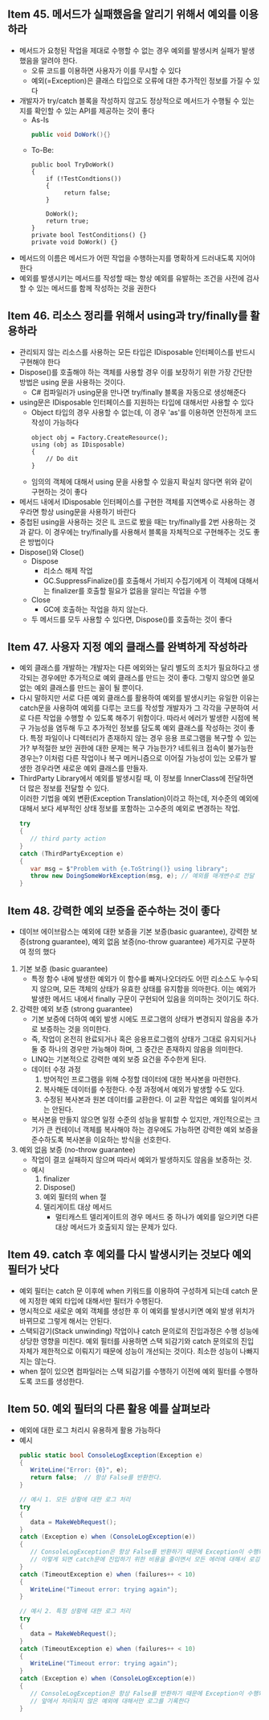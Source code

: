 ## Item 45. 메서드가 실패했음을 알리기 위해서 예외를 이용하라
- 메서드가 요청된 작업을 제대로 수행할 수 없는 경우 예외를 발생시켜 실패가 발생했음을 알려야 한다. 
   - 오류 코드를 이용하면 사용자가 이를 무시할 수 있다 
   - 예외(=Exception)은 클래스 타입으로 오류에 대한 추가적인 정보를 가질 수 있다
- 개발자가 try/catch 블록을 작성하지 않고도 정상적으로 메서드가 수행될 수 있는지를 확인할 수 있는 API를 제공하는 것이 좋다
    - As-Is
        ```C#
        public void DoWork(){}
    - To-Be:
       ```CSharp
       public bool TryDoWork()
       {
           if (!TestCondtions())
           {
                return false;
           }

           DoWork();
           return true;
       }
       private bool TestConditions() {}
       private void DoWork() {}

- 메서드의 이름은 메서드가 어떤 작업을 수행하는지를 명확하게 드러내도록 지어야 한다
- 예외를 발생시키는 메서드를 작성할 때는 항상 예외를 유발하는 조건을 사전에 검사할 수 있는 메서드를 함께 작성하는 것을 권한다

## Item 46. 리소스 정리를 위해서 using과 try/finally를 활용하라
- 관리되지 않는 리소스를 사용하는 모든 타입은 IDisposable 인터페이스를 반드시 구현해야 한다
- Dispose()를 호출해야 하는 객체를 사용할 경우 이를 보장하기 위한 가장 간단한 방법은 using 문을 사용하는 것이다. 
   - C# 컴파일러가 using문을 만나면 try/finally 블록을 자동으로 생성해준다
- using문은 IDisposable 인터페이스를 지원하는 타입에 대해서만 사용할 수 있다
   - Object 타입의 경우 사용할 수 없는데, 이 경우 'as'를 이용하면 안전하게 코드 작성이 가능하다
      ```Csharp
      object obj = Factory.CreateResource();
      using (obj as IDisposable)
      {
          // Do dit
      }
    - 임의의 객체에 대해서 using 문을 사용할 수 있을지 확실치 않다면 위와 같이 구현하는 것이 좋다
- 메서드 내에서 IDisposable 인터페이스를 구현한 객체를 지연벽수로 사용하는 경우라면 항상 using문을 사용하기 바란다
- 중첩된 using을 사용하는 것은 IL 코드로 봤을 때는 try/finally를 2번 사용하는 것과 같다. 이 경우에는 try/finally를 사용해서 블록을 자체적으로 구현해주는 것도 좋은 방법이다
- Dispose()와 Close()
   - Dispose
      - 리소스 해제 작업
      - GC.SuppressFinalize()를 호출해서 가비지 수집기에게 이 객체에 대해서는 finalizer를 호출할 필요가 없음을 알리는 작업을 수행
   - Close
      - GC에 호출하는 작업을 하지 않는다. 
   - 두 메서드를 모두 사용할 수 있다면, Dispose()를 호출하는 것이 좋다

    
## Item 47. 사용자 지정 예외 클래스를 완벽하게 작성하라
- 예외 클래스를 개발하는 개발자는 다른 에외와는 달리 별도의 조치가 필요하다고 생각되는 경우에만 추가적으로 예외 클래스를 만드는 것이 좋다. 그렇지 않으면 쓸모없는 예외 클래스를 만드는 꼴이 될 뿐이다. 
- 다시 말하지만 서로 다른 예외 클래스를 활용하여 예외를 발생시키는 유일한 이유는 catch문을 사용하여 예외를 다루는 코드를 작성할 개발자가 그 각각을 구분하여 서로 다른 작업을 수행할 수 있도록 해주기 위함이다. 따라서 에러가 발생한 시점에 복구 가능성을 염두해 두고 추가적인 정보를 담도록 예외 클래스를 작성하는 것이 좋다. 특정 파일이나 디렉터리가 존재하지 않는 경우 응용 프로그램을 복구할 수 있는가? 부적절한 보안 권한에 대한 문제는 복구 가능한가? 네트워크 접속이 불가능한 경우는? 이처럼 다른 작업이나 복구 메커니즘으로 이어질 가능성이 있는 오류가 발생한 경우라면 새로운 예외 클래스를 만들자. 
- ThirdParty Library에서 예외를 발생시킬 때, 이 정보를 InnerClass에 전달하면 더 많은 정보를 전달할 수 있다.<br>
이러한 기법을 예외 변환(Exception Translation)이라고 하는데, 저수준의 예외에 대해서 보다 세부적인 상태 정보를 포함하는 고수준의 예외로 변경하는 작업. 
   ```c#
   try
   {
      // third party action
   }
   catch (ThirdPartyException e)
   {
      var msg = $"Problem with {e.ToString()} using library";
      throw new DoingSomeWorkException(msg, e); // 예외를 매개변수로 전달
   }
   ```


## Item 48. 강력한 예외 보증을 준수하는 것이 좋다
- 데이브 에이브람스는 예외에 대한 보증을 기본 보증(basic guarantee), 강력한 보증(strong guarantee), 예외 없음 보증(no-throw guarantee) 세가지로 구분하여 정의 했다
1. 기본 보증 (basic guarantee)
   - 특정 함수 내에 발생한 예외가 이 함수를 빠져나오더라도 어떤 리소스도 누수되지 않으며, 모든 객체의 상태가 유효한 상태를 유지함을 의마한다. 이는 예외가 발생한 메서드 내에서 finally 구문이 구현되어 있음을 의미하는 것이기도 하다. 
2. 강력한 예외 보증 (strong guarantee)
   - 기본 보증에 더하여 예외 발생 시에도 프로그램의 상태가 변경되지 않음을 추가로 보증하는 것을 의미한다. 
   - 즉, 작업이 온전히 완료되거나 혹은 응용프로그램의 상태가 그대로 유지되거나 둘 중 하나의 경우만 가능해야 하며, 그 중간은 존재하지 않음을 의미한다. 
   - LINQ는 기본적으로 강력한 예외 보증 요건을 주수한게 된다. 
   - 데이터 수정 과정
      1. 방어적인 프로그램을 위해 수정할 데이터에 대한 복사본을 마련한다. 
      2. 복사해둔 데이터를 수정한다. 수정 과정에서 예외가 발생할 수도 있다. 
      3. 수정된 복사본과 원본 데이터를 교환한다. 이 교환 작업은 예외를 일이켜서는 안된다. 
   - 복사본을 만들지 않으면 일정 수준의 성능을 발휘할 수 있지만, 개인적으로는 크기가 큰 컨테이너 객체를 복사해야 하는 경우에도 가능하면 강력한 예외 보증을 준수하도록 복사본을 이요하는 방식을 선호한다. 
3. 예외 없음 보증 (no-throw guarantee)
   - 작업이 결코 실패하지 않으며 따라서 예외가 발생하지도 않음을 보증하는 것.
   - 예시
      1. finalizer
      2. Dispose()
      3. 예외 필터의 when 절
      4. 델리게이트 대상 메서드 
         - 멀티캐스트 델리게이트의 경우 메서드 중 하나가 예외를 일으키면 다른 대상 메서드가 호출되지 않는 문제가 있다. 

## Item 49. catch 후 예외를 다시 발생시키는 것보다 예외 필터가 낫다
- 예외 필터는 catch 문 이후에 when 키워드를 이용하여 구성하게 되는데 catch 문에 지정한 예외 타입에 대해서만 필터가 수행된다. 
- 명시적으로 새로운 예외 객체를 생성한 후 이 예외를 발생시키면 예외 발생 위치가 바뀌므로 그렇게 해서는 안된다.
- 스택되감기(Stack unwinding) 작업이나 catch 문의로의 진입과정은 수행 성능에 상당한 영향을 미친다. 예외 필터를 사용하면 스택 되감기와 catch 문의로의 진입 자체가 제한적으로 이뤄지기 때문에 성능이 개선되는 것이다. 최소한 성능이 나빠지지는 않는다. 
- when 절이 있으면 컴파일러는 스택 되감기를 수행하기 이전에 예외 필터를 수행하도록 코드를 생성한다. 

## Item 50. 예외 필터의 다른 활용 예를 살펴보라
- 예외에 대한 로그 처리시 유용하게 활용 가능하다
- 예시
   ```c#
   public static bool ConsoleLogException(Exception e)
   {
      WriteLine("Error: {0}", e);
      return false;  // 항상 False를 반환한다.
   }

   // 예시 1. 모든 상황에 대한 로그 처리
   try
   {
      data = MakeWebRequest();
   }
   catch (Exception e) when (ConsoleLogException(e))
   {
      // ConsoleLogException은 항상 False를 반환하기 때문에 Exception이 수행되지 않는다
      // 이렇게 되면 catch문에 진입하기 위한 비용을 줄이면서 모든 에러에 대해서 로깅이 가능하다. 
   }
   catch (TimeoutException e) when (failures++ < 10)
   {
      WriteLine("Timeout error: trying again");
   }

   // 예시 2. 특정 상황에 대한 로그 처리
   try
   {
      data = MakeWebRequest();
   }
   catch (TimeoutException e) when (failures++ < 10)
   {
      WriteLine("Timeout error: trying again");
   }
   catch (Exception e) when (ConsoleLogException(e))
   {
      // ConsoleLogException은 항상 False를 반환하기 때문에 Exception이 수행되지 않는다
      // 앞에서 처리되지 않은 예외에 대해서만 로그를 기록한다
   }
   ```